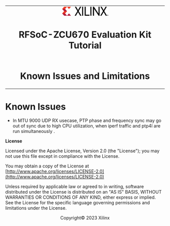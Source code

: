 <table class="sphinxhide">
 <tr>
   <td align="center"><img src="../../media/xilinx-logo.png" width="30%"/><h1>RFSoC-ZCU670 Evaluation Kit Tutorial</h1>
   </td>
 </tr>
 <tr>
 <td align="center"><h1>Known Issues and Limitations</h1>

 </td>
 </tr>
</table>

Known Issues
============
* In MTU 9000 UDP RX usecase, PTP phase and frequency sync may go out of sync due to high CPU utilization, when iperf traffic and ptp4l are run simultaneously .  


**License**

Licensed under the Apache License, Version 2.0 (the "License"); you may not use this file except in compliance with the License.

You may obtain a copy of the License at
[http://www.apache.org/licenses/LICENSE-2.0](http://www.apache.org/licenses/LICENSE-2.0)


Unless required by applicable law or agreed to in writing, software distributed under the License is distributed on an "AS IS" BASIS, WITHOUT WARRANTIES OR CONDITIONS OF ANY KIND, either express or implied. See the License for the specific language governing permissions and limitations under the License.

<p align="center">Copyright&copy; 2023 Xilinx</p>
